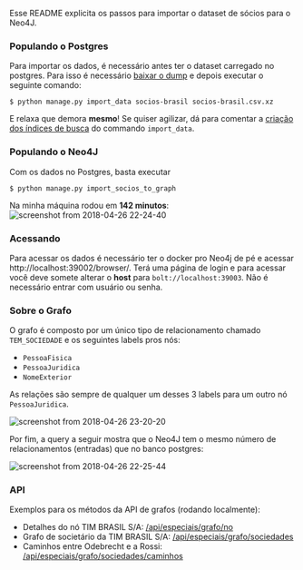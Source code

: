 Esse README explicita os passos para importar o dataset de sócios para o Neo4J.

### Populando o Postgres
Para importar os dados, é necessário antes ter o dataset carregado no postgres. Para isso é necessário [baixar o dump](https://brasil.io/dataset/socios-brasil) e depois executar o seguinte comando:

```
$ python manage.py import_data socios-brasil socios-brasil.csv.xz
```

E relaxa que demora **mesmo**! Se quiser agilizar, dá para comentar a [criação dos índices de busca](https://github.com/turicas/brasil.io/blob/develop/core/management/commands/import_data.py#L114) do commando `import_data`.

### Populando o Neo4J
Com os dados no Postgres, basta executar

```
$ python manage.py import_socios_to_graph
```

Na minha máquina rodou em **142 minutos**:
![screenshot from 2018-04-26 22-24-40](https://user-images.githubusercontent.com/238223/39340934-426abae0-49a7-11e8-893c-bb1355626526.png)

### Acessando
Para acessar os dados é necessário ter o docker pro Neo4j de pé e acessar http://localhost:39002/browser/. Terá uma página de login e para acessar você deve somete alterar o **host** para `bolt://localhost:39003`. Não é necessário entrar com usuário ou senha.


### Sobre o Grafo

O grafo é composto por um único tipo de relacionamento chamado `TEM_SOCIEDADE` e os seguintes labels pros nós:
- `PessoaFisica`
- `PessoaJuridica`
- `NomeExterior`

As relações são sempre de qualquer um desses 3 labels para um outro nó `PessoaJuridica`.

![screenshot from 2018-04-26 23-20-20](https://user-images.githubusercontent.com/238223/39341207-6f0d8ca2-49a8-11e8-9a3d-3949010f1dc8.png)

Por fim, a query a seguir mostra que o Neo4J tem o mesmo número de relacionamentos (entradas) que no banco postgres:

![screenshot from 2018-04-26 22-25-44](https://user-images.githubusercontent.com/238223/39341218-76e848fe-49a8-11e8-8242-00db6f8ebc63.png)


### API

Exemplos para os métodos da API de grafos (rodando localmente):

- Detalhes do nó TIM BRASIL S/A: [/api/especiais/grafo/no](http://localhost:8000/api/especiais/grafo/no?tipo=1&identificador=04214266000198)
- Grafo de societário da TIM BRASIL S/A: [/api/especiais/grafo/sociedades](http://localhost:8000/api/especiais/grafo/sociedades?tipo=1&identificador=04214266000198)
- Caminhos entre Odebrecht e a Rossi: [/api/especiais/grafo/sociedades/caminhos](http://localhost:8000/api/especiais/grafo/sociedades/caminhos?tipo1=1&identificador1=15102288000182&tipo2=1&identificador2=61065751000180)
